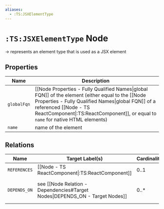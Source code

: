 ```yaml
---
aliases:
  - :TS:JSXElementType
---
```

# `:TS:JSXElementType` Node

-> represents an element type that is used as a JSX element

## Properties

| Name        | Description                                                                                                                                                                                                                                                        |
| ----------- | ------------------------------------------------------------------------------------------------------------------------------------------------------------------------------------------------------------------------------------------------------------------ |
| `globalFqn` | [[Node Properties - Fully Qualified Names\|global FQN]] of the element (either equal to the [[Node Properties - Fully Qualified Names\|global FQN]] of a referenced [[Node - TS ReactComponent\|:TS:ReactComponent]], or equal to `name` for native HTML elements) |
| `name`      | name of the element                                                                                                                                                                                                                                                |

## Relations

| Name         | Target Label(s)                                                              | Cardinality | Description                                                                                |
| ------------ | ---------------------------------------------------------------------------- | ----------- | ------------------------------------------------------------------------------------------ |
| `REFERENCES` | [[Node - TS ReactComponent\|:TS:ReactComponent]]                             | 0..1        | React component that represents the used element                                           |
| `DEPENDS_ON` | see [[Node Relation - Dependencies#Target Nodes\|DEPENDS_ON - Target Nodes]] | 0..*        | [[Node Relation - Dependencies\|dependencies]] of the element (any referenced declaration) |
